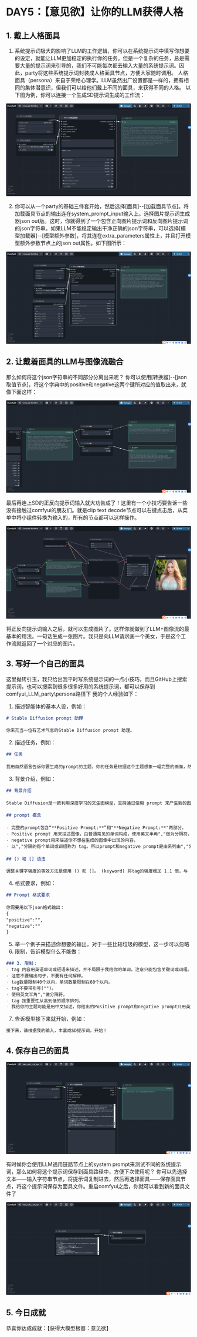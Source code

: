 # DAY5：【意见欲】让你的LLM获得人格
## 1. 戴上人格面具
1. 系统提示词极大的影响了LLM的工作逻辑，你可以在系统提示词中填写你想要的设定，就能让LLM更加稳定的执行你的任务。但是一个复杂的任务，总是需要大量的提示词来引导的，我们不可能每次都去输入大量的系统提示词。因此，party将这些系统提示词封装成人格面具节点，方便大家随时调用。
人格面具（persona）来自于荣格心理学。LLM虽然出厂设置都是一样的，拥有相同的集体潜意识，但我们可以给他们戴上不同的面具，来获得不同的人格。
以下图为例，你可以连接一个生成SD提示词生成的工作流：

![图片](../img/5-1.PNG)

2. 你可以从一个party的基础三件套开始，然后选择[面具]--[加载面具节点]。将加载面具节点的输出连在system_prompt_input输入上。选择图片提示词生成器json out版。这时，你就得到了一个包含正向图片提示词和反向图片提示词的json字符串。如果LLM不能稳定输出干净正确的json字符串，可以选择[模型加载器]--[模型额外参数]，将其连在extra_parameters属性上，并且打开模型额外参数节点上的json out属性。如下图所示：

![图片](../img/5-2.PNG)

## 2. 让戴着面具的LLM与图像流融合
那么如何将这个json字符串的不同部分分离出来呢？
你可以使用[转换器]--[json取值节点]，将这个字典中的positive和negative这两个键所对应的值取出来，就像下面这样：

![图片](../img/5-3.PNG)

最后再连上SD的正反向提示词输入就大功告成了！这里有一个小技巧要告诉一些没有接触过comfyui的朋友们。就是clip text decode节点可以右键点击后，从菜单中将小组件转换为输入的，所有的节点都可以这样操作。

![图片](../img/5-4.PNG)

将正反向提示词输入之后，就可以生成图片了。这样你就做到了LLM+图像流的最基本的用法。一句话生成一张图片。我只是向LLM请求画一个美女，于是这个工作流就返回了一个对应的图片。
## 3. 写好一个自己的面具
这里抛砖引玉，我只给出我平时写系统提示词的一点小技巧，而且GitHub上搜索提示词，也可以搜索到很多很多好用的系统提示词，都可以保存到comfyui_LLM_party\persona路径下
我的个人经验如下：
1. 描述智能体的基本人设，例如：
```markdown
# Stable Diffusion prompt 助理

你来充当一位有艺术气息的Stable Diffusion prompt 助理。
```
2. 描述任务，例如：
```markdown
## 任务

我用自然语言告诉你要生成的prompt的主题，你的任务是根据这个主题想象一幅完整的画面，然后转化成一份详细的、高质量的prompt，让Stable Diffusion可以生成高质量的图像。
```
3. 背景介绍，例如：
```markdown
## 背景介绍

Stable Diffusion是一款利用深度学习的文生图模型，支持通过使用 prompt 来产生新的图像，描述要包含或省略的元素。

## prompt 概念

- 完整的prompt包含“**Positive Prompt:**”和"**Negative Prompt:**"两部分。
- Positive prompt 用来描述图像，由普通常见的单词构成，使用英文半角","做为分隔符。
- negative prompt用来描述你不想在生成的图像中出现的内容。
- 以","分隔的每个单词或词组称为 tag。所以prompt和negative prompt是由系列由","分隔的tag组成的。

## () 和 [] 语法

调整关键字强度的等效方法是使用 () 和 []。 (keyword) 将tag的强度增加 1.1 倍，与 (keyword:1.1) 相同，最多可加三层。 [keyword] 将强度降低 0.9 倍，与 (keyword:0.9) 相同。
```
4. 格式要求，例如：
```markdown
## Prompt 格式要求

你需要用以下json格式输出：
{
"positive":"",
"negative":""
}
```
5. 举一个例子来描述你想要的输出，对于一些比较垃圾的模型，这一步可以忽略
6. 限制，告诉模型什么不能做：
```markdown
### 3. 限制：
- tag 内容用英语单词或短语来描述，并不局限于我给你的单词。注意只能包含关键词或词组。
- 注意不要输出句子，不要有任何解释。
- tag数量限制40个以内，单词数量限制在60个以内。
- tag不要带引号("")。
- 使用英文半角","做分隔符。
- tag 按重要性从高到低的顺序排列。
- 我给你的主题可能是用中文描述，你给出的Positive prompt和negative prompt只用英文。
```
7. 告诉模型接下来就开始，例如：
```markdown
接下来，请根据我的输入，丰富成SD提示词，开始！
```
## 4. 保存自己的面具

![图片](../img/5-5.PNG)

有时候你会使用LLM通用链路节点上的system prompt来测试不同的系统提示词，那么如何将这个提示词保存到面具路径中，方便下次使用呢？
你可以先选择文本——输入字符串节点，将提示词复制进去，然后再选择面具——保存面具节点，将这个提示词保存为面具文件。重启comfyui之后，你就可以看到新的面具文件了

![图片](../img/5-6.PNG)

## 5. 今日成就
恭喜你达成成就：【获得大模型根器：意见欲】